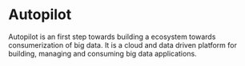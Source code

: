 Autopilot
=========

Autopilot is an first step towards building a ecosystem towards consumerization of big data. It is a cloud and data driven platform for building, managing and consuming big data applications.
